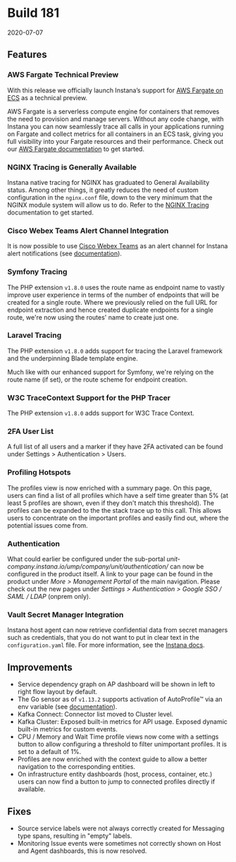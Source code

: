 # Build 181

2020-07-07

## Features

### AWS Fargate Technical Preview

With this release we officially launch Instana’s support for [AWS Fargate on ECS](https://aws.amazon.com/fargate/) as a technical preview.

AWS Fargate is a serverless compute engine for containers that removes the need to provision and manage servers.
Without any code change, with Instana you can now seamlessly trace all calls in your applications running on Fargate and collect metrics for all containers in an ECS task, giving you full visibility into your Fargate resources and their performance.
Check out our [AWS Fargate documentation](https://www.instana.com/docs/ecosystem/aws-fargate/) to get started.

### NGINX Tracing is Generally Available

Instana native tracing for NGINX has graduated to General Availability status.
Among other things, it greatly reduces the need of custom configuration in the `nginx.conf` file, down to the very minimum that the NGINX module system will allow us to do.
Refer to the [NGINX Tracing](https://www.instana.com/docs/ecosystem/nginx#distributed-tracing) documentation to get started.

### Cisco Webex Teams Alert Channel Integration

It is now possible to use [Cisco Webex Teams](https://www.webex.com/team-collaboration.html) as an alert channel for Instana alert notifications (see [documentation](https://www.instana.com/docs/ecosystem/webex-teams/)).

### Symfony Tracing

The PHP extension `v1.8.0` uses the route name as endpoint name to vastly improve user experience in terms of the
number of endpoints that will be created for a single route. Where we previously relied on the full URL for endpoint extraction
and hence created duplicate endpoints for a single route, we're now using the routes' name to create just one.

### Laravel Tracing

The PHP extension `v1.8.0` adds support for tracing the Laravel framework and the underpinning Blade template engine.

Much like with our enhanced support for Symfony, we're relying on the route name (if set), or the route scheme for endpoint creation.

### W3C TraceContext Support for the PHP Tracer

The PHP extension `v1.8.0` adds support for W3C Trace Context.

### 2FA User List

A full list of all users and a marker if they have 2FA activated can be found under Settings > Authentication > Users.

### Profiling Hotspots

The profiles view is now enriched with a summary page. On this page, users can find a list of all profiles which have a self time greater than 5% (at least 5 profiles are shown, even if they don't match this threshold). The profiles can be expanded to the the stack trace up to this call. This allows users to concentrate on the important profiles and easily find out, where the potential issues come from.

### Authentication

What could earlier be configured under the sub-portal _unit-company.instana.io/ump/company/unit/authentication/_ can now be configured in the product itself. A link to your page can be found in the product under _More > Management Portal_ of the main navigation. Please check out the new pages under _Settings > Authentication > Google SSO / SAML / LDAP_ (onprem only). 

### Vault Secret Manager Integration

Instana host agent can now retrieve confidential data from secret managers such as credentials, that you do not want to put in clear text in the `configuration.yaml` file. For more information, see the [Instana docs](/setup_and_manage/host_agent/configuration#integration-with-secret-managers).

## Improvements

* Service dependency graph on AP dashboard will be shown in left to right flow layout by default.
* The Go sensor as of `v1.13.2` supports activation of AutoProfile™ via an env variable (see [documentation](https://github.com/instana/go-sensor#activation-without-code-changes)).
* Kafka Connect: Connector list moved to Cluster level.
* Kafka Cluster: Exposed built-in metrics for API usage. Exposed dynamic built-in metrics for custom events.
* CPU / Memory and Wait Time profile views now come with a settings button to allow configuring a threshold to filter unimportant profiles. It is set to a default of 1%.
* Profiles are now enriched with the context guide to allow a better navigation to the corresponding entities.
* On infrastructure entity dashboards (host, process, container, etc.) users can now find a button to jump to connected profiles directly if available.

## Fixes

* Source service labels were not always correctly created for Messaging type spans, resulting in "empty" labels.
* Monitoring Issue events were sometimes not correctly shown on Host and Agent dashboards, this is now resolved.
